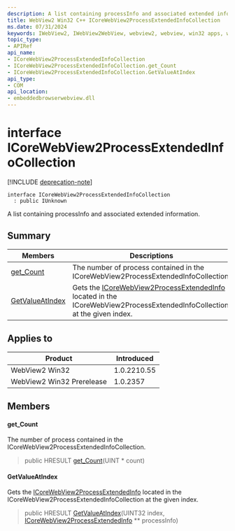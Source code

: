 ```yaml
---
description: A list containing processInfo and associated extended information.
title: WebView2 Win32 C++ ICoreWebView2ProcessExtendedInfoCollection
ms.date: 07/31/2024
keywords: IWebView2, IWebView2WebView, webview2, webview, win32 apps, win32, edge, ICoreWebView2, ICoreWebView2Controller, browser control, edge html, ICoreWebView2ProcessExtendedInfoCollection
topic_type: 
- APIRef
api_name:
- ICoreWebView2ProcessExtendedInfoCollection
- ICoreWebView2ProcessExtendedInfoCollection.get_Count
- ICoreWebView2ProcessExtendedInfoCollection.GetValueAtIndex
api_type:
- COM
api_location:
- embeddedbrowserwebview.dll
---
```


# interface ICoreWebView2ProcessExtendedInfoCollection

[!INCLUDE [deprecation-note](../includes/deprecation-note.md)]

```
interface ICoreWebView2ProcessExtendedInfoCollection
  : public IUnknown
```

A list containing processInfo and associated extended information.

## Summary

 Members                        | Descriptions
--------------------------------|---------------------------------------------
[get_Count](#get_count) | The number of process contained in the ICoreWebView2ProcessExtendedInfoCollection.
[GetValueAtIndex](#getvalueatindex) | Gets the [ICoreWebView2ProcessExtendedInfo](icorewebview2processextendedinfo.md#icorewebview2processextendedinfo) located in the ICoreWebView2ProcessExtendedInfoCollection at the given index.

## Applies to

Product                         | Introduced
--------------------------------|---------------------------------------------
WebView2 Win32            |    1.0.2210.55
WebView2 Win32 Prerelease |    1.0.2357

## Members

#### get_Count

The number of process contained in the ICoreWebView2ProcessExtendedInfoCollection.

> public HRESULT [get_Count](#get_count)(UINT * count)

#### GetValueAtIndex

Gets the [ICoreWebView2ProcessExtendedInfo](icorewebview2processextendedinfo.md#icorewebview2processextendedinfo) located in the ICoreWebView2ProcessExtendedInfoCollection at the given index.

> public HRESULT [GetValueAtIndex](#getvalueatindex)(UINT32 index, [ICoreWebView2ProcessExtendedInfo](icorewebview2processextendedinfo.md#icorewebview2processextendedinfo) ** processInfo)

